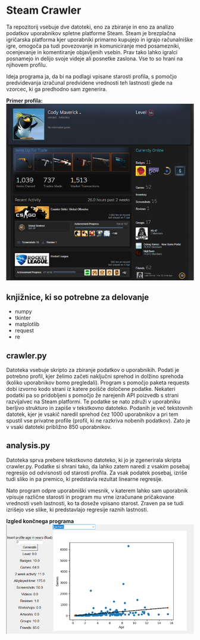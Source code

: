 # Steam Crawler

Ta repozitorij vsebuje dve datoteki, eno za zbiranje in eno za analizo podatkov uporabnikov spletne platforme Steam.
Steam je brezplačna igričarska platforma kjer uporabniki primarno kupujejo in igrajo računalniške igre, omogoča pa tudi povezovanje in komuniciranje med posamezniki, ocenjevanje in komentiranje objavljenih vsebin. Prav tako lahko igralci posnamejo in delijo svoje videje ali posnetke zaslona. Vse to so hrani na njihovem profilu. 

Ideja programa ja, da bi na podlagi vpisane starosti profila, s pomočjo predvidevanja izračunal predvidene vrednosti teh lastnosti glede na vzorcec, ki ga predhodno sam zgenerira.

**Primer profila:**
![steam_profile](/steam_profile.png)

## knjižnice, ki so potrebne za delovanje
+ numpy
+ tkinter
+ matplotlib
+ request
+ re

## crawler.py
Datoteka vsebuje skripto za zbiranje podatkov o uporabnikih. Podati je potrebno profil, kjer želimo začeti naključni sprehod in dolžino sprehoda (koliko uporabnikov bomo pregledali). Program s pomočjo paketa requests dobi izvorno kodo strani iz katere poišče določene podatke. Nekateri podatki pa so pridobljeni s pomočjo že narejenih API poizvedb s strani razvijalvec na Steam platformi. 
Te podatke se nato združi v uporabniku berljivo strukturo in zapiše v tekstkovno datoteko.
Podanih je več tekstovnih datotek, kjer je vsakič naredil sprehod čez 1000 uporabnikov a pri tem spustil vse privatne profile (profil, ki ne razkriva nobenih podatkov). Zato je v vsaki datoteki približno 850 uporabnikov.

## analysis.py
Datoteka sprva prebere tekstkovno datoteko, ki jo je zgenerirala skripta crawler.py. Podatke si shrani tako, da lahko zatem naredi z vsakim posebaj regresijo od odvisnosti od starosti profila. Za vsak podatek posebaj, izriše tudi sliko in pa premico, ki predstavla rezultat linearne regresije. 

Nato program odpre uporabniški vmesnik, v katerem lahko sam uporabnik vpisuje različne starosti in program mu vrne izračunane pričakovane vrednosti vseh lastnosti, ko ta doseže vpisano starost. Zraven pa se tudi izrišejo vse slike, ki predstavlajo regresije raznih lastnosti.

**Izgled končnega programa**
![gui_example](/gui_example.png)

